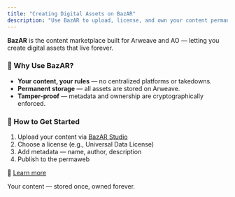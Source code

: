 ```yaml
---
title: "Creating Digital Assets on BazAR"
description: "Use BazAR to upload, license, and own your content permanently on the permaweb using Arweave and AO."
---
```


**BazAR** is the content marketplace built for Arweave and AO — letting you create digital assets that live forever.

### 🔸 Why Use BazAR?
- **Your content, your rules** — no centralized platforms or takedowns.
- **Permanent storage** — all assets are stored on Arweave.
- **Tamper-proof** — metadata and ownership are cryptographically enforced.

### 🔸 How to Get Started
1. Upload your content via [BazAR Studio](https://studio_bazar.arweave.net/)
2. Choose a license (e.g., Universal Data License)
3. Add metadata — name, author, description
4. Publish to the permaweb

🔗 [Learn more](https://bazar.arweave.net/#/docs/creators/how-to-upload)

Your content — stored once, owned forever.


<!-- ---
title: "Creating Your Own Atomic Assets: A User's Guide"
description: "Discover how UCM BazAR empowers users to create, manage, and trade their own Atomic Assets with permanent storage and tamper-proof security."
---

UCM BazAR enables **users to create their own Atomic Assets**, allowing:
- **Permanent storage of digital assets**  
- **Immutable, tamper-proof NFTs**  
- **Decentralized marketplaces for asset trading**  

## **🔹 Sources**
- [How AO Messaging Works](https://cookbook_ao.g8way.io/concepts/how-it-works.html)
- [AO Messages](https://cookbook_ao.g8way.io/concepts/messages.html)
- [Arweave and AO: Building On-Chain Worlds](https://x.com/onlyarweave/status/1866971929179197847) -->